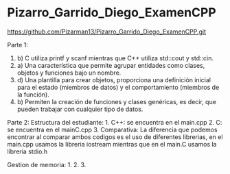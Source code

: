 # Pizarro_Garrido_Diego_ExamenCPP
https://github.com/Pizarman13/Pizarro_Garrido_Diego_ExamenCPP.git

Parte 1:
  1. b) C utiliza printf y scanf mientras que C++ utiliza std::cout y std::cin.
  2. a) Una característica que permite agrupar entidades como clases, objetos y funciones bajo un nombre.
  3. d) Una plantilla para crear objetos, proporciona una definición inicial para el estado (miembros de datos) y el comportamiento (miembros de la función).
  4. b) Permiten la creación de funciones y clases genéricas, es decir, que pueden trabajar con cualquier tipo de datos.

Parte 2:
  Estructura del estudiante:
    1. C++: se encuentra en el main.cpp
    2. C: se encuentra en el mainC.cpp
    3. Comparativa: La diferencia que podemos encontrar al comparar ambos codigos es el uso de diferentes librerias, en el main.cpp usamos la libreria iostream mientras que en el main.C usamos la libreria stdio.h
  
  Gestion de memoria:
    1.
    2.
    3.
